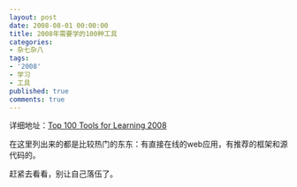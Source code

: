 ```yaml
---
layout: post
date: 2008-08-01 00:00:00
title: 2008年需要学的100种工具
categories:
- 杂七杂八
tags:
- '2008'
- 学习
- 工具
published: true
comments: true
---
```

<p>详细地址：<a href="http://www.c4lpt.co.uk/recommended/top100.html" target="_blank">Top 100 Tools for Learning 2008</a></p>

<p>在这里列出来的都是比较热门的东东：有直接在线的web应用，有推荐的框架和源代码的。</p>

<p>赶紧去看看，别让自己落伍了。</p>
